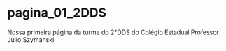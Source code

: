 # pagina_01_2DDS
Nossa primeira página da turma do 2°DDS do Colégio Estadual Professor Júlio Szymanski
